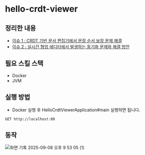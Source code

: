 # hello-crdt-viewer

## 정리한 내용

- [이슈 1 : CRDT 기반 문서 편집기에서 문장 순서 보장 문제 해결](https://github.com/this-is-spear/hello-crdt-viewer/issues/1)
- [이슈 2 : 실시간 협업 에디터에서 발생하는 동기화 문제와 해결 방안](https://github.com/this-is-spear/hello-crdt-viewer/issues/3)

## 필요 스킬 스택

- Docker
- JVM

## 실행 방법
- Docker 실행 후 HelloCrdtViewerApplication#main 실행하면 됩니다.

```http request
GET http://localhost:80
```

## 동작

![화면 기록 2025-09-08 오후 9 53 05 (1)](https://github.com/user-attachments/assets/f596d02f-1aec-4ee0-a3e2-49271c711af7)

